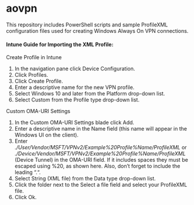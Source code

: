 # aovpn

This repository includes PowerShell scripts and sample ProfileXML configuration files used for creating Windows Always On VPN connections.


#### Intune Guide for Importing the XML Profile:

Create Profile in Intune
1. In the navigation pane click Device Configuration.
2. Click Profiles.
3. Click Create Profile.
4. Enter a descriptive name for the new VPN profile.
5. Select Windows 10 and later from the Platform drop-down list.
6. Select Custom from the Profile type drop-down list.

Custom OMA-URI Settings
1. In the Custom OMA-URI Settings blade click Add.
2. Enter a descriptive name in the Name field (this name will appear in the Windows UI on the client).
3. Enter _./User/Vendor/MSFT/VPNv2/Example%20Profile%Name/ProfileXML_ or _./Device/Vendor/MSFT/VPNv2/Example%20Profile%Name/ProfileXML_ (Device Tunnel)
in the OMA-URI field. If it includes spaces they must be escaped using %20, as shown here. Also, don’t forget to include the leading “.“.
4. Select String (XML file) from the Data type drop-down list.
5. Click the folder next to the Select a file field and select your ProfileXML file.
6. Click Ok.
